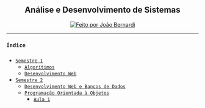 <h2 align="center">Análise e Desenvolvimento de Sistemas</h2>
<p align="center">
    <a href="https://twitter.com/jaobernard">
        <img alt="Feito por João Bernardi" src="https://img.shields.io/badge/feito%20por-%40jaobernard-1DA1F2">
    </a>
</p>

---

### `Índice`
##### 
 - [`Semestre 1`](/semestre_1/)
    - [`Algorítimos`](/semestre_1/algoritimos/)
    - [`Desenvolvimento Web`](/semestre_1/dev_web/)
 - [`Semestre 2`](/semestre_2/)
    - [`Desenvolvimento Web e Bancos de Dados`](/semestre_2/Desenvolvimento%20Web%20e%20Bancos%20de%20Dados/)
    - [`Programação Orientada à Objetos`](/semestre_2/OOP/)
        - [`Aula 1`](/semestre_2/OOP/aula_1/)

